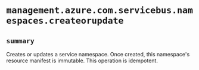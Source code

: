 # `management.azure.com.servicebus.namespaces.createorupdate`

## `summary`
Creates or updates a service namespace. Once created, this namespace's resource manifest is immutable. This operation is idempotent.


